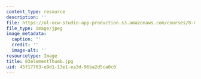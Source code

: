 ```yaml
---
content_type: resource
description: ''
file: https://ol-ocw-studio-app-production.s3.amazonaws.com/courses/8-02t-electricity-and-magnetism-spring-2005/45f17703e9d113e1ea3d96ba2d5ca0c0_03elementThumb.jpg
file_type: image/jpeg
image_metadata:
  caption: ''
  credit: ''
  image-alt: ''
resourcetype: Image
title: 03elementThumb.jpg
uid: 45f17703-e9d1-13e1-ea3d-96ba2d5ca0c0
---
```

